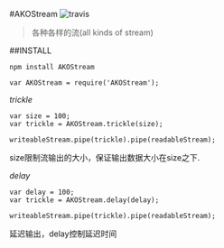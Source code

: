 #AKOStream
![travis](https://api.travis-ci.org/wyicwx/AKOStream.png)  

> 各种各样的流(all kinds of stream)

##INSTALL
```
npm install AKOStream
```

```
var AKOStream = require('AKOStream');
```
*trickle*
```
var size = 100;
var trickle = AKOStream.trickle(size);

writeableStream.pipe(trickle).pipe(readableStream);
```
size限制流输出的大小，保证输出数据大小在size之下.

*delay*
```
var delay = 100;
var trickle = AKOStream.delay(delay);

writeableStream.pipe(trickle).pipe(readableStream);
```
延迟输出，delay控制延迟时间



